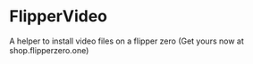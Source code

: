 # FlipperVideo
A helper to install video files on a flipper zero (Get yours now at shop.flipperzero.one)
